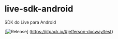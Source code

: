 # live-sdk-android
SDK do Live para Android

[![Release](https://jitpack.io/v/jefferson-docway/test.svg)]
(https://jitpack.io/#jefferson-docway/test)